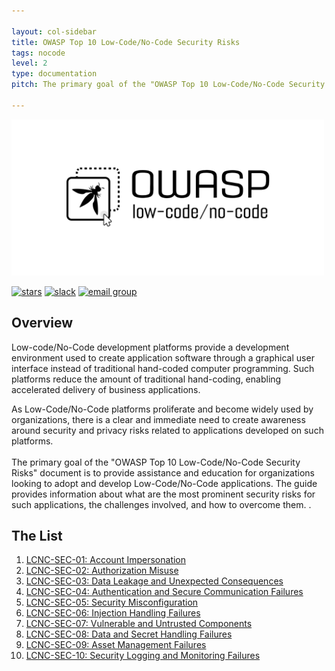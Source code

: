 ```yaml
---

layout: col-sidebar
title: OWASP Top 10 Low-Code/No-Code Security Risks
tags: nocode
level: 2
type: documentation
pitch: The primary goal of the "OWASP Top 10 Low-Code/No-Code Security Risks" document is to provide assistance and education for organizations looking to adopt and develop Low-Code/No-Code applications. The guide provides information about what are the most prominent security risks for such applications, the challenges involved, and how to overcome them.

---
```


<a href="https://owasp.org/www-project-top-10-low-code-no-code-security-risks/"><img src="assets/images/owasp-lcnc.png" alt="OWASP Top 10 for Low-Code/No-Code Apps" width="500" height="250" /></a>

[![stars](https://img.shields.io/github/stars/OWASP/www-project-top-10-low-code-no-code-security-risks?icon=github&style=social)](https://github.com/OWASP/www-project-top-10-low-code-no-code-security-risks)
[![slack](https://img.shields.io/badge/slack-nocode-purple?logo=slack)](https://owasp.slack.com/archives/C02C6RU6G10)
[![email group](https://img.shields.io/badge/group-nocode-red?logo=Gmail)](https://groups.google.com/g/owasp-no-code-low-code)

## Overview
Low-code/No-Code development platforms provide a development environment used to create application software through a graphical user interface instead of traditional hand-coded computer programming. 
Such platforms reduce the amount of traditional hand-coding, enabling accelerated delivery of business applications. 

As Low-Code/No-Code platforms proliferate and become widely used by organizations, there is a clear and immediate need to create awareness around security and privacy risks related to applications developed on such platforms.
<br>
<br>
The primary goal of the "OWASP Top 10 Low-Code/No-Code Security Risks" document is to provide assistance and education for organizations looking to adopt and develop Low-Code/No-Code applications. 
The guide provides information about what are the most prominent security risks for such applications, the challenges involved, and how to overcome them.
.

## The List

1. [LCNC-SEC-01: Account Impersonation](content/en/LCNC-SEC-01-Account-Impersonation)
2. [LCNC-SEC-02: Authorization Misuse](content/en/LCNC-SEC-02-Authorization-Misuse)
3. [LCNC-SEC-03: Data Leakage and Unexpected Consequences](content/en/LCNC-SEC-03-Data-Leakage-and-Unexpected-Consequences)
4. [LCNC-SEC-04: Authentication and Secure Communication Failures](content/en/LCNC-SEC-04-Authentication-and-Secure-Communication-Failures)
5. [LCNC-SEC-05: Security Misconfiguration](content/en/LCNC-SEC-05-Security-Misconfiguration)
6. [LCNC-SEC-06: Injection Handling Failures](content/en/LCNC-SEC-06-Injection-Handling-Failures)
7. [LCNC-SEC-07: Vulnerable and Untrusted Components](content/en/LCNC-SEC-07-Vulnerable-and-Untrusted-Components)
8. [LCNC-SEC-08: Data and Secret Handling Failures](content/en/LCNC-SEC-08-Data-and-Secret-Handling-Failures)
9. [LCNC-SEC-09: Asset Management Failures](content/en/LCNC-SEC-09-Asset-Management-Failures)
10. [LCNC-SEC-10: Security Logging and Monitoring Failures](content/en/LCNC-SEC-10-Security-Logging-and-Monitoring-Failures)
